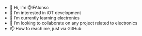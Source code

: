 - 👋 Hi, I’m @IFAlonso
- 👀 I’m interested in iOT development
- 🌱 I’m currently learning electronics
- 💞️ I’m looking to collaborate on any project related to electronics
- 📫 How to reach me, just via GitHub

<!---
IFAlonso/IFAlonso is a ✨ special ✨ repository because its `README.md` (this file) appears on your GitHub profile.
You can click the Preview link to take a look at your changes.
--->

